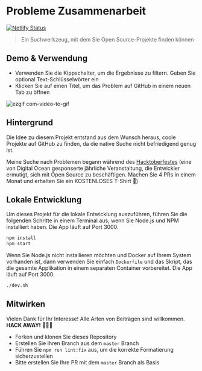# Probleme Zusammenarbeit

[![Netlify Status](https://api.netlify.com/api/v1/badges/a515d6f7-91ed-4ce2-899a-5958d9600ba8/deploy-status)](https://app.netlify.com/sites/issue-collab/deploys)

> Ein Suchwerkzeug, mit dem Sie Open Source-Projekte finden können

## Demo & Verwendung

- Verwenden Sie die Kippschalter, um die Ergebnisse zu filtern. Geben Sie optional Text-Schlüsselwörter ein
- Klicken Sie auf einen Titel, um das Problem auf GitHub in einem neuen Tab zu öffnen

![ezgif com-video-to-gif](https://user-images.githubusercontent.com/39889198/67807711-ba90b080-fa6b-11e9-9326-c1dface895c2.gif)

## Hintergrund

Die Idee zu diesem Projekt entstand aus dem Wunsch heraus, coole Projekte auf GitHub zu finden, da die native Suche nicht befriedigend genug ist.

Meine Suche nach Problemen begann während des [Hacktoberfestes](https://medium.freecodecamp.org/i-just-got-my-free-hacktoberfest-shirt-heres-a-quick-way-you-can-get-yours-fa78d6e24307) (eine von Digital Ocean gesponserte jährliche Veranstaltung, die Entwickler ermutigt, sich mit Open Source zu beschäftigen. Machen Sie 4 PRs in einem Monat und erhalten Sie ein KOSTENLOSES T-Shirt 👕)

## Lokale Entwicklung

Um dieses Projekt für die lokale Entwicklung auszuführen, führen Sie die folgenden Schritte in einem Terminal aus, wenn Sie Node.js und NPM installiert haben. Die App läuft auf Port 3000.

```bash
npm install
npm start
```

Wenn Sie Node.js nicht installieren möchten und Docker auf Ihrem System vorhanden ist, dann verwenden Sie einfach `Dockerfile` und das Skript, das die gesamte Applikation in einem separaten Container vorbereitet. Die App läuft auf Port 3000.

```bash
./dev.sh
```

## Mitwirken

Vielen Dank für Ihr Interesse! Alle Arten von Beiträgen sind willkommen. **HACK AWAY!** 🔨🔨🔨

- Forken und klonen Sie dieses Repository
- Erstellen Sie Ihren Branch aus dem `master` Branch
- Führen Sie `npm run lint:fix` aus, um die korrekte Formatierung sicherzustellen
- Bitte erstellen Sie Ihre PR mit dem `master` Branch als Basis
